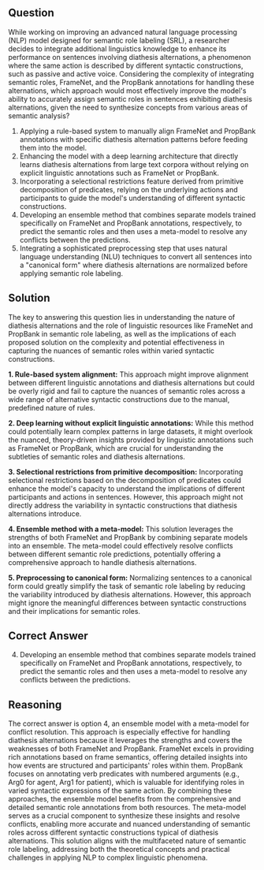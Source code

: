 ## Question
While working on improving an advanced natural language processing (NLP) model designed for semantic role labeling (SRL), a researcher decides to integrate additional linguistics knowledge to enhance its performance on sentences involving diathesis alternations, a phenomenon where the same action is described by different syntactic constructions, such as passive and active voice. Considering the complexity of integrating semantic roles, FrameNet, and the PropBank annotations for handling these alternations, which approach would most effectively improve the model's ability to accurately assign semantic roles in sentences exhibiting diathesis alternations, given the need to synthesize concepts from various areas of semantic analysis?

1. Applying a rule-based system to manually align FrameNet and PropBank annotations with specific diathesis alternation patterns before feeding them into the model.
2. Enhancing the model with a deep learning architecture that directly learns diathesis alternations from large text corpora without relying on explicit linguistic annotations such as FrameNet or PropBank.
3. Incorporating a selectional restrictions feature derived from primitive decomposition of predicates, relying on the underlying actions and participants to guide the model's understanding of different syntactic constructions.
4. Developing an ensemble method that combines separate models trained specifically on FrameNet and PropBank annotations, respectively, to predict the semantic roles and then uses a meta-model to resolve any conflicts between the predictions.
5. Integrating a sophisticated preprocessing step that uses natural language understanding (NLU) techniques to convert all sentences into a "canonical form" where diathesis alternations are normalized before applying semantic role labeling.

## Solution

The key to answering this question lies in understanding the nature of diathesis alternations and the role of linguistic resources like FrameNet and PropBank in semantic role labeling, as well as the implications of each proposed solution on the complexity and potential effectiveness in capturing the nuances of semantic roles within varied syntactic constructions.

**1. Rule-based system alignment:** This approach might improve alignment between different linguistic annotations and diathesis alternations but could be overly rigid and fail to capture the nuances of semantic roles across a wide range of alternative syntactic constructions due to the manual, predefined nature of rules.

**2. Deep learning without explicit linguistic annotations:** While this method could potentially learn complex patterns in large datasets, it might overlook the nuanced, theory-driven insights provided by linguistic annotations such as FrameNet or PropBank, which are crucial for understanding the subtleties of semantic roles and diathesis alternations.

**3. Selectional restrictions from primitive decomposition:** Incorporating selectional restrictions based on the decomposition of predicates could enhance the model's capacity to understand the implications of different participants and actions in sentences. However, this approach might not directly address the variability in syntactic constructions that diathesis alternations introduce.

**4. Ensemble method with a meta-model:** This solution leverages the strengths of both FrameNet and PropBank by combining separate models into an ensemble. The meta-model could effectively resolve conflicts between different semantic role predictions, potentially offering a comprehensive approach to handle diathesis alternations.

**5. Preprocessing to canonical form:** Normalizing sentences to a canonical form could greatly simplify the task of semantic role labeling by reducing the variability introduced by diathesis alternations. However, this approach might ignore the meaningful differences between syntactic constructions and their implications for semantic roles.

## Correct Answer

4. Developing an ensemble method that combines separate models trained specifically on FrameNet and PropBank annotations, respectively, to predict the semantic roles and then uses a meta-model to resolve any conflicts between the predictions.

## Reasoning

The correct answer is option 4, an ensemble model with a meta-model for conflict resolution. This approach is especially effective for handling diathesis alternations because it leverages the strengths and covers the weaknesses of both FrameNet and PropBank. FrameNet excels in providing rich annotations based on frame semantics, offering detailed insights into how events are structured and participants' roles within them. PropBank focuses on annotating verb predicates with numbered arguments (e.g., Arg0 for agent, Arg1 for patient), which is valuable for identifying roles in varied syntactic expressions of the same action. By combining these approaches, the ensemble model benefits from the comprehensive and detailed semantic role annotations from both resources. The meta-model serves as a crucial component to synthesize these insights and resolve conflicts, enabling more accurate and nuanced understanding of semantic roles across different syntactic constructions typical of diathesis alternations. This solution aligns with the multifaceted nature of semantic role labeling, addressing both the theoretical concepts and practical challenges in applying NLP to complex linguistic phenomena.